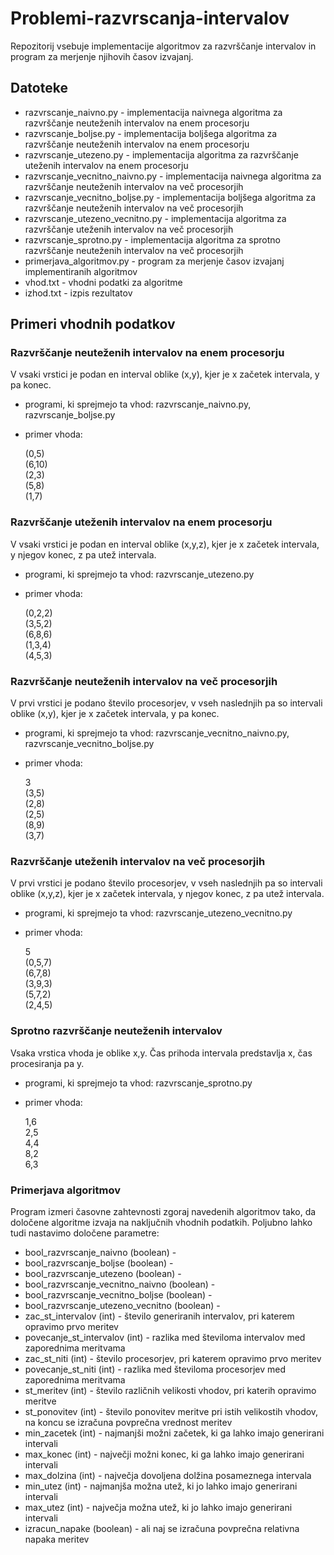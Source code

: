 # Problemi-razvrscanja-intervalov
Repozitorij vsebuje implementacije algoritmov za razvrščanje intervalov in program za merjenje njihovih časov izvajanj. 
## Datoteke
- razvrscanje_naivno.py - implementacija naivnega algoritma za razvrščanje neuteženih intervalov na enem procesorju
- razvrscanje_boljse.py - implementacija boljšega algoritma za razvrščanje neuteženih intervalov na enem procesorju
- razvrscanje_utezeno.py - implementacija algoritma za razvrščanje uteženih intervalov na enem procesorju
- razvrscanje_vecnitno_naivno.py - implementacija naivnega algoritma za razvrščanje neuteženih intervalov na več procesorjih
- razvrscanje_vecnitno_boljse.py - implementacija boljšega algoritma za razvrščanje neuteženih intervalov na več procesorjih
- razvrscanje_utezeno_vecnitno.py - implementacija algoritma za razvrščanje uteženih intervalov na več procesorjih
- razvrscanje_sprotno.py - implementacija algoritma za sprotno razvrščanje neuteženih intervalov na več procesorjih
- primerjava_algoritmov.py - program za merjenje časov izvajanj implementiranih algoritmov
- vhod.txt - vhodni podatki za algoritme
- izhod.txt - izpis rezultatov
## Primeri vhodnih podatkov
### Razvrščanje neuteženih intervalov na enem procesorju
V vsaki vrstici je podan en interval oblike (x,y), kjer je x začetek intervala, y pa konec.  
- programi, ki sprejmejo ta vhod: razvrscanje_naivno.py, razvrscanje_boljse.py
- primer vhoda:
  
    (0,5)  
    (6,10)  
    (2,3)  
    (5,8)  
    (1,7)  
### Razvrščanje uteženih intervalov na enem procesorju
V vsaki vrstici je podan en interval oblike (x,y,z), kjer je x začetek intervala, y njegov konec, z pa utež intervala.  
- programi, ki sprejmejo ta vhod: razvrscanje_utezeno.py
- primer vhoda:
  
    (0,2,2)  
    (3,5,2)  
    (6,8,6)  
    (1,3,4)  
    (4,5,3) 
### Razvrščanje neuteženih intervalov na več procesorjih
V prvi vrstici je podano število procesorjev, v vseh naslednjih pa so intervali oblike (x,y), kjer je x začetek intervala, y pa konec.
- programi, ki sprejmejo ta vhod: razvrscanje_vecnitno_naivno.py, razvrscanje_vecnitno_boljse.py
- primer vhoda:

    3  
    (3,5)  
    (2,8)  
    (2,5)  
    (8,9)  
    (3,7)    
### Razvrščanje uteženih intervalov na več procesorjih
V prvi vrstici je podano število procesorjev, v vseh naslednjih pa so intervali oblike (x,y,z), kjer je x začetek intervala, y njegov konec, z pa utež intervala.
- programi, ki sprejmejo ta vhod: razvrscanje_utezeno_vecnitno.py
- primer vhoda:
  
    5  
    (0,5,7)  
    (6,7,8)  
    (3,9,3)  
    (5,7,2)  
    (2,4,5)  
### Sprotno razvrščanje neuteženih intervalov
Vsaka vrstica vhoda je oblike x,y. Čas prihoda intervala predstavlja x, čas procesiranja pa y.
- programi, ki sprejmejo ta vhod: razvrscanje_sprotno.py
- primer vhoda:

    1,6  
    2,5  
    4,4  
    8,2  
    6,3  
    
### Primerjava algoritmov
Program izmeri časovne zahtevnosti zgoraj navedenih algoritmov tako, da določene algoritme izvaja na naključnih vhodnih podatkih. Poljubno lahko tudi nastavimo določene parametre:
- bool_razvrscanje_naivno (boolean) - 
- bool_razvrscanje_boljse (boolean) - 
- bool_razvrscanje_utezeno (boolean) - 
- bool_razvrscanje_vecnitno_naivno (boolean) - 
- bool_razvrscanje_vecnitno_boljse (boolean) - 
- bool_razvrscanje_utezeno_vecnitno (boolean) - 
- zac_st_intervalov (int) - število generiranih intervalov, pri katerem opravimo prvo meritev
- povecanje_st_intervalov (int) - razlika med številoma intervalov med zaporednima meritvama
- zac_st_niti (int) - število procesorjev, pri katerem opravimo prvo meritev
- povecanje_st_niti (int) - razlika med številoma procesorjev med zaporednima meritvama
- st_meritev (int) - število različnih velikosti vhodov, pri katerih opravimo meritve
- st_ponovitev (int) - število ponovitev meritve pri istih velikostih vhodov, na koncu se izračuna povprečna vrednost meritev
- min_zacetek (int) - najmanjši možni začetek, ki ga lahko imajo generirani intervali
- max_konec (int) - največji možni konec, ki ga lahko imajo generirani intervali
- max_dolzina (int) - največja dovoljena dolžina posameznega intervala
- min_utez (int) - najmanjša možna utež, ki jo lahko imajo generirani intervali
- max_utez (int) - največja možna utež, ki jo lahko imajo generirani intervali
- izracun_napake (boolean) - ali naj se izračuna povprečna relativna napaka meritev
